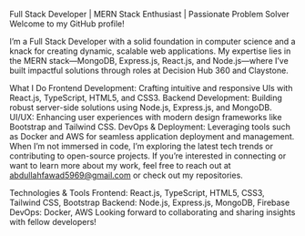 Full Stack Developer | MERN Stack Enthusiast | Passionate Problem Solver
Welcome to my GitHub profile!

I’m a Full Stack Developer with a solid foundation in computer science and a knack for creating dynamic, scalable web applications. My expertise lies in the MERN stack—MongoDB, Express.js, React.js, and Node.js—where I’ve built impactful solutions through roles at Decision Hub 360 and Claystone.

What I Do
Frontend Development: Crafting intuitive and responsive UIs with React.js, TypeScript, HTML5, and CSS3.
Backend Development: Building robust server-side solutions using Node.js, Express.js, and MongoDB.
UI/UX: Enhancing user experiences with modern design frameworks like Bootstrap and Tailwind CSS.
DevOps & Deployment: Leveraging tools such as Docker and AWS for seamless application deployment and management.
When I’m not immersed in code, I’m exploring the latest tech trends or contributing to open-source projects. If you’re interested in connecting or want to learn more about my work, feel free to reach out at abdullahfawad5969@gmail.com or check out my repositories.

Technologies & Tools
Frontend: React.js, TypeScript, HTML5, CSS3, Tailwind CSS, Bootstrap
Backend: Node.js, Express.js, MongoDB, Firebase
DevOps: Docker, AWS
Looking forward to collaborating and sharing insights with fellow developers!
